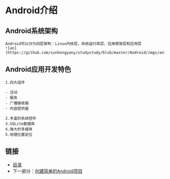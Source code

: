 # Android介绍

## Android系统架构

    Android可以分为四层架构：Linux内核层，系统运行库层，应用框架层和应用层
    ![an](https://github.com/sunhongyany/studystudy/blob/master/Android/imgs/an1.png)

## Android应用开发特色

    1.四大组件
    	
	- 活动
	- 服务
	- 广播接收器
	- 内容提供器

    2.丰富的系统控件
    3.SQLite数据库
    4.强大的多媒体
    5.地理位置定位


## 链接

- [目录](directory.md)
- 下一部分：[创建简单的Android项目](create-simple-Android-project.md)
